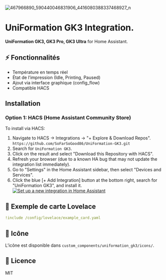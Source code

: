 ![467966890_590440046831906_4416080388337468927_n](https://github.com/user-attachments/assets/647fde77-b7e6-4a36-bfff-32d722e410f7)

# UniFormation GK3 Integration.



**UniFormation GK3, GK3 Pro, GK3 Ultra** for Home Assistant.

## ⚡ Fonctionnalités
- Température en temps réel
- État de l’impression (Idle, Printing, Paused)
- Ajout via interface graphique (config_flow)
- Compatible HACS


## Installation

### Option 1: HACS (Home Assistant Community Store)

To install via HACS:

1. Navigate to HACS -> Integrations -> "+ Explore & Download Repos".
   `https://github.com/SoFarSoGood86/UniFormation-GK3.git`
2. Search for `UniFormation GK3`.
3. Click on the result and select "Download this Repository with HACS".
4. Refresh your browser (due to a known HA bug that may not update the integration list immediately).
5. Go to "Settings" in the Home Assistant sidebar, then select "Devices and Services".
6. Click the blue [+ Add Integration] button at the bottom right, search for "UniFormation GK3", and install it.  
   [![Set up a new integration in Home Assistant](https://my.home-assistant.io/badges/config_flow_start.svg)](https://my.home-assistant.io/redirect/config_flow_start/?domain=nodered)


## 🧭 Exemple de carte Lovelace

```yaml
!include /config/lovelace/example_card.yaml
```

## 📸 Icône
L’icône est disponible dans `custom_components/uniformation_gk3/icons/`.

## 📜 Licence
MIT
